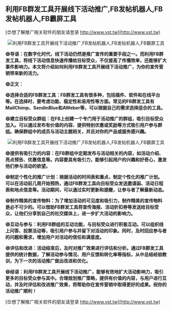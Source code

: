 ## **利用FB群发工具开展线下活动推广,FB发帖机器人,FB发帖机器人,FB霸屏工具**

[😍想了解推广相关软件的朋友请登录 http://www.vst.tw](http://www.vst.tw)

 <center><img src="https://vst.tw/MP4/tuiguang/png/7.png" alt="利用FB群发工具开展线下活动推广,FB发帖机器人,FB发帖机器人,FB霸屏工具"></center>

**😄导语：在数字化时代，线下活动仍然是推广宣传的重要手段之一。而利用FB群发工具，将线下活动信息快速传播给目标受众，不仅提高了传播效率，还能够扩大事件影响力。本文将介绍如何利用FB群发工具开展线下活动推广，为你的宣传营销带来新的活力。**

**😄正文：**

**😄选择合适的FB群发工具：FB群发工具有很多种，包括插件、软件和在线平台等。在选择时，要考虑功能、稳定性和易用性等方面。常见的FB群发工具有MailChimp、SendinBlue和AWeber等，可以根据自己的需求选择适合的工具。**

**😄建立目标受众群组：在FB上创建一个专门用于活动推广的群组，吸引目标受众加入。可以通过发布有价值的内容、提供特别优惠或奖励等方式吸引用户参与群组。确保群组中的成员与活动主题相关，并且对你的产品或服务感兴趣。**

 <center><img src="https://vst.tw/MP4/tuiguang/png/8.png" alt="利用FB群发工具开展线下活动推广,FB发帖机器人,FB发帖机器人,FB霸屏工具"></center>

**😄提供有吸引力的内容：在FB群组中定期发布与活动相关的内容，如活动介绍、亮点预告、优惠信息等。内容要具有吸引力，能够引起用户的兴趣和好奇心，激发他们参与活动的欲望。**

**😄制定个性化的推广计划：根据活动的时间表和重点，制定个性化的推广计划。可以在活动前几周开始预热，通过FB群发工具向目标受众发送邀请函、活动日程表和地点信息等。活动期间，可以通过实时更新和提醒，让参与者了解最新动态。**

**😄制作精美的宣传物料：为了增加活动的可见度和吸引力，制作精美的宣传物料是必不可少的。可以借助FB群发工具将宣传海报、活动折扣券等发送给目标受众，让他们分享到自己的社交媒体上，进一步扩大活动的影响力。**

**😄互动与参与：利用FB群组的互动功能，与目标受众进行积极互动。可以组织线上问答、投票活动等，吸引用户参与并留下对活动的印象。同时，及时回应参与者的问题和需求，增加用户对活动的信任和满意度。**

**😄评估和改进：活动结束后，及时对推广效果进行评估和分析。通过FB群发工具提供的统计数据，了解活动参与情况、用户反馈和转化率等指标，从中总结经验教训，为下一次的活动推广做出改进和优化。**

**😄结语：利用FB群发工具开展线下活动推广，能够有效地扩大活动影响力，吸引更多的目标受众参与其中。合理规划推广策略，提供有价值的内容，与用户进行互动，并及时评估和改进推广效果，将帮助你在宣传营销中取得更好的成果。祝你的活动推广顺利！**

[😍想了解推广相关软件的朋友请登录 http://www.vst.tw](http://www.vst.tw)



